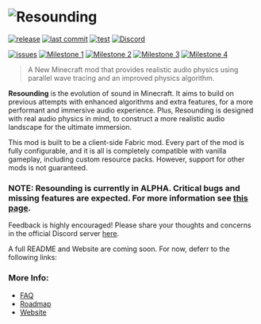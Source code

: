 # ![Resounding](https://user-images.githubusercontent.com/76263371/153949378-753b5e61-dad7-48bd-b9bc-a36c1836551d.png)

[![release](https://img.shields.io/github/v/release/thedocruby/resounding?include_prereleases&sort=semver&style=flat)](https://github.com/thedocruby/resounding/releases/latest)
[![last commit](https://img.shields.io/github/last-commit/thedocruby/resounding/master?style=flat)](https://github.com/thedocruby/resounding/commits/master)
[![test](https://img.shields.io/github/workflow/status/thedocruby/resounding/verify?label=test&style=flat)](https://github.com/thedocruby/resounding/actions/workflows/verify.yml)
[![Discord](https://img.shields.io/discord/838159960973901894?label=Discord&style=flat)](https://discord.gg/kdZ6gH7Hg6)

[![issues](https://img.shields.io/github/issues/thedocruby/resounding)](https://github.com/thedocruby/resounding/issues)
[![Milestone 1](https://img.shields.io/github/milestones/progress-percent/thedocruby/resounding/2?style=flat)](https://github.com/thedocruby/resounding/milestone/2)
[![Milestone 2](https://img.shields.io/github/milestones/progress-percent/thedocruby/resounding/3?style=flat)](https://github.com/thedocruby/resounding/milestone/3)
[![Milestone 3](https://img.shields.io/github/milestones/progress-percent/thedocruby/resounding/4?style=flat)](https://github.com/thedocruby/resounding/milestone/4)
[![Milestone 4](https://img.shields.io/github/milestones/progress-percent/thedocruby/resounding/5?style=flat)](https://github.com/thedocruby/resounding/milestone/5)

> A New Minecraft mod that provides realistic audio physics using parallel wave tracing and an improved physics algorithm.

**Resounding** is the evolution of sound in Minecraft. It aims to build on previous attempts with enhanced algorithms and extra features, for a more performant and immersive audio experience. Plus, Resounding is designed with real audio physics in mind, to construct a more realistic audio landscape for the ultimate immersion. <br>

This mod is built to be a client-side Fabric mod. Every part of the mod is fully configurable, and it is all is completely compatible with vanilla gameplay, including custom resource packs. However, support for other mods is not guaranteed.

### NOTE: Resounding is currently in ALPHA. Critical bugs and missing features are expected. For more information see [this page](https://github.com/thedocruby/resounding/wiki/FAQ#what-are-resounding-alpha-versions).

Feedback is highly encouraged! Please share your thoughts and concerns in the official Discord server [here](https://discord.gg/kdZ6gH7Hg6).

A full README and Website are coming soon. For now, deferr to the following links:

### More Info:

- [FAQ](https://github.com/thedocruby/resounding/wiki/FAQ)
- [Roadmap](https://github.com/thedocruby/resounding/wiki/Roadmap)
- [Website](https://thedocruby.dev/resounding)
